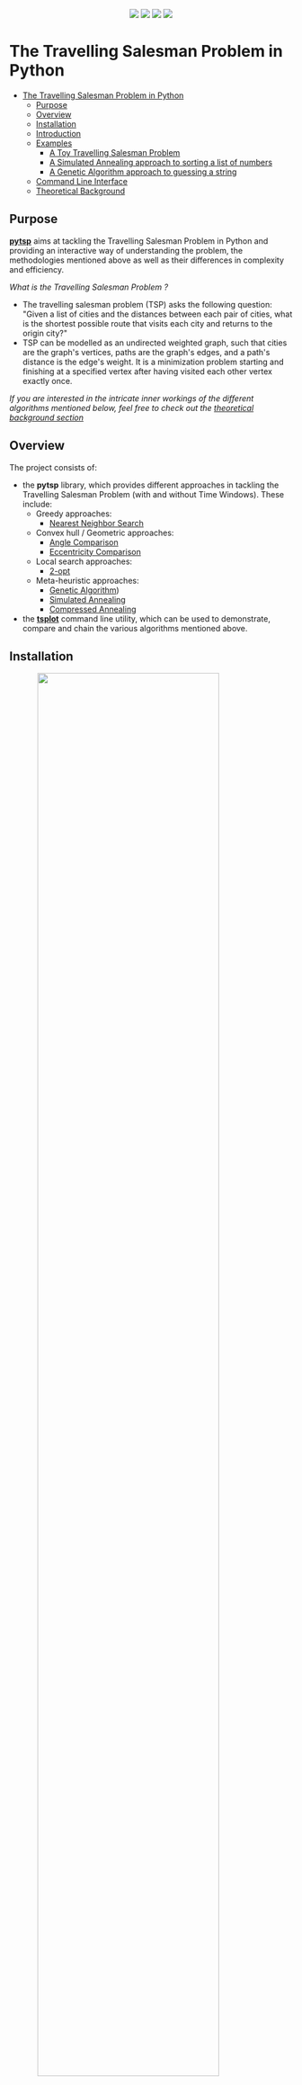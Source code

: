 <p align="center">
  <img src="https://img.shields.io/badge/license-MIT-yellow"/>
  <img src="https://img.shields.io/badge/version-1.2-blue"/>
  <img src="https://img.shields.io/badge/language-python-red"/>
  <img src="https://img.shields.io/badge/build-passing-green"/>
</p>

# The Travelling Salesman Problem in Python

- [The Travelling Salesman Problem in Python](#the-travelling-salesman-problem-in-python)
  - [Purpose](#purpose)
  - [Overview](#overview)
  - [Installation](#installation)
  - [Introduction](#introduction)
  - [Examples](#examples)
    - [A Toy Travelling Salesman Problem](#a-toy-travelling-salesman-problem)
    - [A Simulated Annealing approach to sorting a list of numbers](#a-simulated-annealing-approach-to-sorting-a-list-of-numbers)
    - [A Genetic Algorithm approach to guessing a string](#a-genetic-algorithm-approach-to-guessing-a-string)
  - [Command Line Interface](#command-line-interface)
  - [Theoretical Background](#theoretical-background)

## Purpose

**[pytsp](./pytsp)** aims at tackling the Travelling Salesman Problem in Python and providing an interactive way of understanding the problem, the methodologies mentioned above as well as their differences in complexity and efficiency.

_What is the Travelling Salesman Problem ?_

- The travelling salesman problem (TSP) asks the following question: "Given a list of cities and the distances between each pair of cities, what is the shortest possible route that visits each city and returns to the origin city?"
- TSP can be modelled as an undirected weighted graph, such that cities are the graph's vertices, paths are the graph's edges, and a path's distance is the edge's weight. It is a minimization problem starting and finishing at a specified vertex after having visited each other vertex exactly once.

_If you are interested in the intricate inner workings of the different algorithms mentioned below, feel free to check out the [theoretical background section](#theoretical-background)_

## Overview

The project consists of:

- the **pytsp** library, which provides different approaches in tackling the Travelling Salesman Problem (with and without Time Windows). These include:
  - Greedy approaches:
    - [Nearest Neighbor Search](./pytsp/core/tsp.py)
  - Convex hull / Geometric approaches:
    - [Angle Comparison](./pytsp/core/tsp.py)
    - [Eccentricity Comparison](./pytsp/core/tsp.py)
  - Local search approaches:
    - [2-opt](./pytsp/core/tsp.py)
  - Meta-heuristic approaches:
    - [Genetic Algorithm](./pytsp/core/genetic.py))
    - [Simulated Annealing](./pytsp/core/annealing.py)
    - [Compressed Annealing](./pytsp/core/annealing.py)
- the **[tsplot](pytsp/tsplot.py)** command line utility, which can be used to demonstrate, compare and chain the various algorithms mentioned above.

## Installation

<img src="./img/install.png" style="display: block; margin-left: auto; margin-right: auto; width: 80%;"/>

## Introduction

_What are **Traits** ?_

**[Traits](./pytsp/core/misc/trait.py)**, which are implemented as a **[python metaclass](https://realpython.com/python-metaclasses/)**, are at the core of **pytsp** and provide a flexible and frictionless way of modifying the inner workings of the underlying algorithms.

_Without knowing what **Traits** are supposed to do, could you guess what the following python code will produce as output ?_

```python
from pytsp import Trait


class SuperSmartAI(Trait):
    TRAITS = ['greet', ]

    class Greet:
        def greetings(self, name):
            return f'Greetings {self.title}.{name}'

        def hello(self, name):
            return f'Hello {self.title}.{name}'

    def __init__(self, title, *args, **kwargs):
        super().__init__(*args, **kwargs)

        self.title = title


if __name__ == '__main__':
    ai = SuperSmartAI('Mr')

    ai.greet = SuperSmartAI.Greet.hello

    print(ai.greet('Sioros'))

    ai.title = 'Sir'
    ai.greet = 'greetings'

    print(ai.greet('Vasileios'))
```

If you answered

```bash
Hello Mr.Sioros
Greetings Sir.Vasileios
```

you have earned yourself a cookie !

## Examples

Let's now look at some examples of using **pytsp**. The examples are presented in least to most confusing order.

_The following examples are simplified versions of a subset of the examples provided in the **[examples](./pytsp/examples/)** directory_

### A Toy Travelling Salesman Problem

```python
from random import uniform

from pytsp import TravellingSalesman

if __name__ == '__main__':
    X_AXIS, Y_AXIS = (-50, +50), (-50, +50)

    cities = [
        (uniform(X_AXIS[0], X_AXIS[1]), uniform(Y_AXIS[0], Y_AXIS[1]))
        for i in range(10)
    ]

    depot, cities = cities[0], cities[1:]

    tsp = TravellingSalesman(metric='euclidean')

    route, cost = tsp.nearest_neighbor(depot, cities)
```

### A Simulated Annealing approach to sorting a list of numbers

```python
from random import choice, random, randrange, shuffle

from pytsp import SimulatedAnnealing


class Sort(SimulatedAnnealing):
    class Mutate:
        def shift_1(self, elements):
            neighbor = elements[:]

            i = randrange(0, len(elements))
            j = randrange(0, len(elements))

            neighbor.insert(j, neighbor.pop(i))

            return neighbor

    class Cost:
        def least_squares(self, individual):
            squared_sum = 0
            for i in range(0, len(individual) - 1):
                for j in range(i + 1, len(individual)):
                    squared_sum += individual[i] > individual[j]

            return squared_sum


if __name__ == '__main__':
    sorter = Sort(mutate='shift_1', cost='least_squares')

    individual = list(range(10))

    shuffle(individual)

    best, cost = sorter.fit(individual)
```

### A Genetic Algorithm approach to guessing a string

```python
from random import choice, random, randrange
from string import printable

from pytsp import GeneticAlgorithm


class GuessString(GeneticAlgorithm):
    class Mutate:
        def randomize(self, individual):
            return ''.join([
                choice(printable)
                if random() < self.per_character_mutation_probability
                else individual[i]
                for i in range(len(individual))
            ])

    class Crossover:
        def cut_and_stitch(self, individual_a, individual_b):
            left = individual_a[:len(individual_a) // 2]
            right = individual_b[len(individual_b) // 2:]

            return left + right

    class Select:
        def random_top_half(self, population):
            return population[randrange(0, len(population) // 2)]

    class Fitness:
        def least_squares(self, individual):
            squared_sum = 0
            for i in range(len(self.target)):
                squared_sum += (ord(individual[i]) - ord(self.target[i])) ** 2

            return 1 / (squared_sum + 1)

    def __init__(self, target, *args, per_character_mutation_probability=0.1, **kwargs):
        super().__init__(*args, **kwargs)

        self.target = target
        self.per_character_mutation_probability = per_character_mutation_probability


if __name__ == '__main__':
    target = 'Hello World!'

    string_guesser = GuessString(
        target,
        mutate='randomize',
        crossover='cut_and_stitch',
        select='random_top_half',
        fitness='least_squares',
        max_iterations=10000
    )

    individual = ''.join([choice(printable)for _ in range(len(target))])

    fittest = string_guesser.fit(individual)
```

## Command Line Interface

**tsplot** offers a way of demonstrating, comparing and chaining different algorithms.

<img src="./img/usage.png" style="display: block; margin-left: auto; margin-right: auto; width: 80%;"/>


## Theoretical Background
